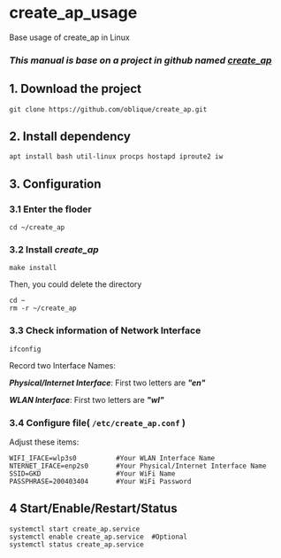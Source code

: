 # create_ap_usage
Base usage of create_ap in Linux

### ***This manual is base on a project in github named [create_ap](https://github.com/oblique/create_ap)***

## 1. Download the project

```
git clone https://github.com/oblique/create_ap.git
```

## 2. Install dependency

```
apt install bash util-linux procps hostapd iproute2 iw
```

## 3. Configuration

### 3.1 Enter the floder
```
cd ~/create_ap
```

### 3.2 Install ***create_ap***

```
make install
```

Then, you could delete the directory

```
cd ~
rm -r ~/create_ap
```

### 3.3 Check information of Network Interface

```
ifconfig
```

Record two Interface Names:

***Physical/Internet Interface***: First two letters are ***"en"***

***WLAN Interface***: First two letters are ***"wl"***

### 3.4 Configure file( `/etc/create_ap.conf` )


Adjust these items:

```
WIFI_IFACE=wlp3s0          #Your WLAN Interface Name
NTERNET_IFACE=enp2s0       #Your Physical/Internet Interface Name
SSID=GKD                   #Your WiFi Name
PASSPHRASE=200403404       #Your WiFi Password
```

## 4 Start/Enable/Restart/Status
```
systemctl start create_ap.service
systemctl enable create_ap.service  #Optional
systemctl status create_ap.service
```
